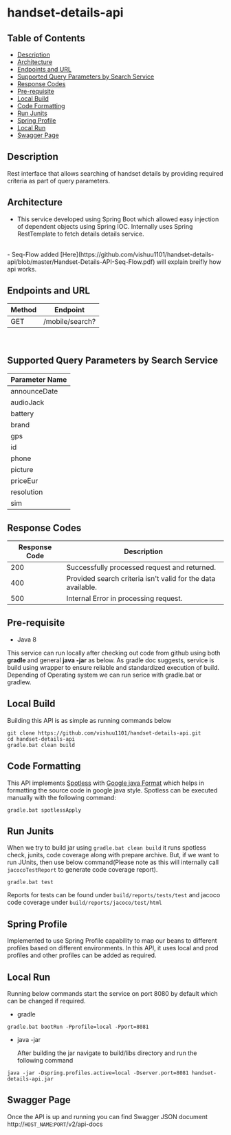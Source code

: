 # handset-details-api

## Table of Contents

- [Description](#description)
- [Architecture](#architecture)
- [Endpoints and URL](#endpoints-and-url)
- [Supported Query Parameters by Search Service](#supported-query-parameters-by-search-service)
- [Response Codes](#response-codes)
- [Pre-requisite](#pre-requisite)
- [Local Build](#local-build)
- [Code Formatting](#code-formatting)
- [Run Junits](#run-junits)
- [Spring Profile](#spring-profile)
- [Local Run](#local-run)
- [Swagger Page](#swagger-page)


## Description
Rest interface that allows searching of handset details by providing required criteria as part of query parameters.

## Architecture

- This service developed using Spring Boot which allowed easy injection of dependent objects using Spring IOC. Internally uses Spring RestTemplate to fetch details details service.
<br/>
- Seq-Flow added [Here](https://github.com/vishuu1101/handset-details-api/blob/master/Handset-Details-API-Seq-Flow.pdf) will explain breifly how api works.
<br/>

## Endpoints and URL

| Method | Endpoint       |
| ------ | -------------- |
| GET    | /mobile/search?|
<br/>

## Supported Query Parameters by Search Service

| Parameter Name |
| -------------- |
| announceDate   |
| audioJack      |
| battery        |
| brand          |
| gps            |
| id             |
| phone          |
| picture        |
| priceEur       |
| resolution     |
| sim            |

## Response Codes

| Response Code | Description                                                  |
| ------------- | ------------------------------------------------------------ |
| 200           | Successfully processed request and returned.                 |
| 400           | Provided search criteria isn't valid for the data available. |
| 500           | Internal Error in processing request.                        |

## Pre-requisite

- Java 8

This service can run locally after checking out code from github using both **gradle <TASK>** and general **java -jar** as below. As gradle doc suggests, service is build using wrapper to ensure reliable and standardized execution of build. Depending of Operating system we can run serice with gradle.bat or gradlew.

## Local Build

Building this API is as simple as running commands below

 `git clone https://github.com/vishuu1101/handset-details-api.git` <br/>
 `cd handset-details-api` <br/>
 `gradle.bat clean build`
 
## Code Formatting

This API implements [Spotless](https://github.com/diffplug/spotless) with [Google java Format](https://github.com/google/google-java-format) which helps in formatting the source code in google java style.
Spotless can be executed manually with the following command:

   `gradle.bat spotlessApply`
   
## Run Junits

When we try to build jar using `gradle.bat clean build` it runs spotless check, junits, code coverage along with prepare archive. But, if we want to 
run JUnits, then use below command(Please note as this will internally call `jacocoTestReport` to generate code coverage report).

`gradle.bat test`

Reports for tests can be found under `build/reports/tests/test` and jacoco code coverage under  `build/reports/jacoco/test/html`

## Spring Profile

Implemented to use Spring Profile capability to map our beans to different profiles based on different environments. In this API, it uses local and prod profiles and other profiles can be added as required.  

## Local Run
Running below commands start the service on port 8080 by default which can be changed if required.

- gradle

 `gradle.bat bootRun -Pprofile=local -Pport=8081`
 
- java -jar
 
  After building the jar navigate to build/libs directory and run the following command

 `java -jar -Dspring.profiles.active=local -Dserver.port=8081 handset-details-api.jar`

## Swagger Page 

Once the API is up and running you can find Swagger JSON document http://`HOST_NAME`:`PORT`/v2/api-docs


